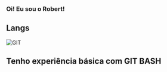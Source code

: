 ### Oi! Eu sou o Robert!

## Langs
![GIT](https://img.shields.io/badge/GIT-E44C30?style=for-the-badge&logo=git&logoColor=white)

## Tenho experiência básica com GIT BASH 
